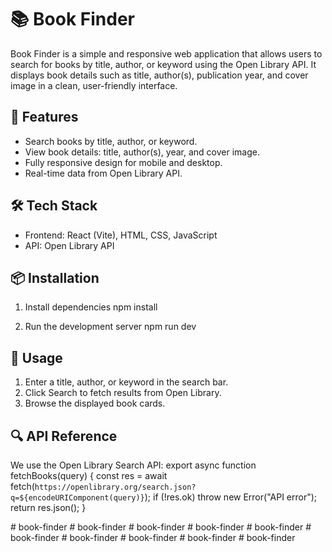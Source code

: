 # 📚 Book Finder

Book Finder is a simple and responsive web application that allows users to search for books by title, author, or keyword using the Open Library API. It displays book details such as title, author(s), publication year, and cover image in a clean, user-friendly interface.

## 🚀 Features
- Search books by title, author, or keyword.
- View book details: title, author(s), year, and cover image.
- Fully responsive design for mobile and desktop.
- Real-time data from Open Library API.

## 🛠️ Tech Stack
- Frontend: React (Vite), HTML, CSS, JavaScript
- API: Open Library API

## 📦 Installation


1. Install dependencies
   npm install

2. Run the development server
   npm run dev

## 📄 Usage
1. Enter a title, author, or keyword in the search bar.
2. Click Search to fetch results from Open Library.
3. Browse the displayed book cards.

## 🔍 API Reference
We use the Open Library Search API:
export async function fetchBooks(query) {
  const res = await fetch(`https://openlibrary.org/search.json?q=${encodeURIComponent(query)}`);
  if (!res.ok) throw new Error("API error");
  return res.json();
}

#   b o o k - f i n d e r 
 
 #   b o o k - f i n d e r 
 
 
#   b o o k - f i n d e r  
 #   b o o k - f i n d e r  
 #   b o o k - f i n d e r  
 #   b o o k - f i n d e r  
 #   b o o k - f i n d e r  
 #   b o o k - f i n d e r  
 #   b o o k - f i n d e r  
 #   b o o k - f i n d e r  
 